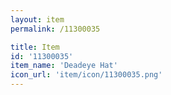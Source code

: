 ```yaml
---
layout: item
permalink: /11300035

title: Item
id: '11300035'
item_name: 'Deadeye Hat'
icon_url: 'item/icon/11300035.png'
---
```

